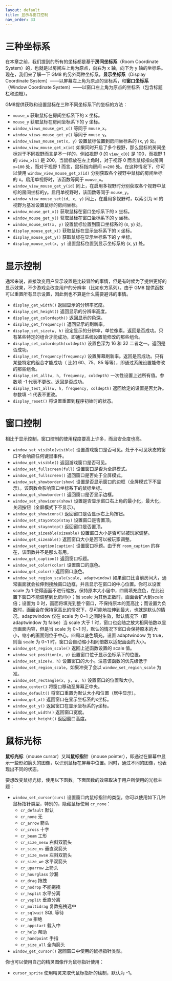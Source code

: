 ```yaml
---
layout: default
title: 显示与窗口控制
nav_order: 33
---
```


# 三种坐标系

在本章之前，我们提到的所有的坐标都是基于**房间坐标系**（Room Coordinate System）的，也就是以房间左上角为原点，向右为 x 轴，向下为 y 轴的坐标系。现在，我们来了解一下 GM8 的另外两种坐标系，**显示坐标系**（Display Coordinate System）——以屏幕左上角为原点的坐标系，和**窗口坐标系**（Window Coordinate System）——以窗口左上角为原点的坐标系（包含标题栏和边框）。

GM8提供获取和设置鼠标在三种不同坐标系下的坐标的方法：

* `mouse_x` 获取鼠标在房间坐标系下的 x 坐标。
* `mouse_y` 获取鼠标在房间坐标系下的 y 坐标。
* `window_views_mouse_get_x()` 等同于 `mouse_x`。
* `window_views_mouse_get_y()` 等同于 `mouse_y`。
* `window_views_mouse_set(x, y)` 设置鼠标位置到房间坐标系的 (x, y) 处。
* `window_view_mouse_get_x(id)` 如果同时开启了多个视野，那么鼠标的房间坐标对于不同视野而言是不一样的，例如视野 0 的 `view_x[0]` 是 100，而视野 1 的 `view_x[1]` 是 200，当鼠标放在左上角时，对于视野 0 而言鼠标指向房间 `x=100` 处，而对于视野 1 而言，鼠标指向房间 `x=200` 处。在这种情况下，你可以使用 `window_view_mouse_get_x(id)` 分别获取各个视野中鼠标的房间坐标的 x。启用单视野时，该函数等同于 `mouse_x`。
* `window_view_mouse_get_y(id)` 同上，在启用多视野时分别获取各个视野中鼠标的房间坐标的y。启用单视野时，该函数等同于 `mouse_y`。
* `window_view_mouse_set(id, x, y)` 同上，在启用多视野时，以索引为 id 的视野为基准设置鼠标的房间坐标。
* `window_mouse_get_x()` 获取鼠标在窗口坐标系下的 x 坐标。
* `window_mouse_get_y()` 获取鼠标在窗口坐标系下的 y 坐标。
* `window_mouse_set(x, y)` 设置鼠标位置到窗口坐标系的 (x, y) 处。
* `display_mouse_get_x()` 获取鼠标在显示坐标系下的 x 坐标。
* `display_mouse_get_y()` 获取鼠标在显示坐标系下的 y 坐标。
* `display_mouse_set(x, y)` 设置鼠标位置到显示坐标系的 (x, y) 处。

# 显示控制

通常来说，直接改变用户显示设置是比较冒险的事情，但是有时候为了提供更好的显示效果，不少游戏会改变用户的分辨率（比如东方系列）。由于 GM8 提供函数可以重置所有显示设置，因此倒也不算是什么需要避讳的事情。

* `display_get_width()` 返回显示的分辨率宽度。
* `display_get_height()` 返回显示的分辨率高度。
* `display_get_colordepth()` 返回显示的色深。
* `display_get_frequency()` 返回显示的刷新率。
* `display_set_size(w, h)` 设定显示的分辨率，单位像素。返回是否成功。只有某些特定的组合才能成功，即通过系统设置能修改的那些组合。
* `display_set_colordepth(coldepth)` 设置色深为 16 和 32 二者之一。返回是否成功。
* `display_set_frequency(frequency)` 设置屏幕刷新率。返回是否成功。只有某些特定的组合才能成功（ 比如 60、75、85 等等），即通过系统设置能修改的那些组合。
* `display_set_all(w, h, frequency, coldepth)` 一次性设置上述所有值。参数填 -1 代表不更改。返回是否成功。
* `display_test_all(w, h, frequency, coldepth)` 返回给定的设置是否允许。参数填 -1 代表不更改。
* `display_reset()` 将设置重置到程序初始时的状态。

# 窗口控制

相比于显示控制，窗口控制的使用程度要高上许多，而且安全度也高。

* `window_set_visible(visible)` 设置游戏窗口是否可见。处于不可见状态的窗口不会响应任何键鼠事件。
* `window_get_visible()` 返回游戏窗口是否可见。
* `window_set_fullscreen(full)` 设置窗口是否为全屏模式。
* `window_get_fullscreen()` 返回窗口是否处于全屏模式。
* `window_set_showborder(show)` 设置是否显示窗口的边框（全屏模式下不显示）。该函数会影响窗口坐标系下的鼠标坐标。
* `window_get_showborder()` 返回窗口是否显示边框。
* `window_set_showicons(show)` 设置是否显示窗口右上角的最小化，最大化，关闭按钮（全屏模式下不显示）。
* `window_get_showicons()` 返回窗口是否显示右上角按钮。
* `window_set_stayontop(stay)` 设置窗口是否置顶。
* `window_get_stayontop()` 返回窗口是否置顶。
* `window_set_sizeable(sizeable)` 设置窗口大小是否可以被玩家调整。
* `window_get_sizeable()` 返回窗口大小是否可以被玩家调整。
* `window_set_caption(caption)` 设置窗口标题。由于有 `room_caption` 的存在，该函数并不是那么有用。
* `window_get_caption()` 返回窗口标题。
* `window_set_color(color)` 设置窗口的底色。
* `window_get_color()` 返回窗口底色。
* `window_set_region_scale(scale, adaptwindow)` 如果窗口比当前房间大，通常画面就会拉伸到接触窗口边框，并且显示在窗口的中心位置。你可以设置 scale 为 1 使得画面不进行缩放，保持原本大小居中，四周填充底色，在此设置下窗口不能调整到比房间小；当 scale 为其他正数时，画面会扩大到scale 倍；设置为 0 时，画面将填充到整个窗口，不保持原本的宽高比；而设置为负数时，画面会在保持宽高比的情况下，尽可能地拉伸到最大，也就是默认的情况。adaptwindow 仅在 scale 为 0\~1 之间时生效，默认情况下（即 adaptwindow 为 false）当 scale 大于 1 时，窗口也会随之放大相同倍数以显示画面内容，但是当 scale 为 0\~1 时，默认的情况下窗口会保持原本的大小，缩小的画面则位于中心，四周以底色填充。设置 adaptwindow 为 true，则当 scale 为 0\~1 时，窗口会自动缩小相同倍数以适配画面的大小。
* `window_get_region_scale()` 返回上述函数设置的 scale 值。
* `window_set_position(x, y)` 设置窗口位于显示坐标系下的位置。
* `window_set_size(w, h)` 设置窗口的大小。注意该函数的优先级低于 `window_set_region_scale`，如果冲突了会以 `window_set_region_scale` 为准。
* `window_set_rectangle(x, y, w, h)` 设置窗口的位置和大小。
* `window_center()` 将窗口移动至屏幕正中央。
* `window_default()` 将窗口重置为默认大小和位置（居中显示）。
* `window_get_x()` 返回窗口在显示坐标系的x坐标。
* `window_get_y()` 返回窗口在显示坐标系的y坐标。
* `window_get_width()` 返回窗口宽度。
* `window_get_height()` 返回窗口高度。

# 鼠标光标

**鼠标光标**（mouse cursor）又叫**鼠标指针**（mouse pointer），即通过在屏幕中显示一些形如箭头的图像，以识别鼠标在屏幕中位置。同时，通过不同的图像，也表现出不同的状态。

要想改变鼠标光标，使用以下函数。下面函数的效果取决于用户所使用的光标主题：

* `window_set_cursor(curs)` 设置窗口内鼠标指针的类型。你可以使用如下几种鼠标指针类型，特别的，隐藏鼠标使用 `cr_none`：
  * `cr_default` 默认
  * `cr_none` 无
  * `cr_arrow` 箭头
  * `cr_cross` 十字
  * `cr_beam` 工形
  * `cr_size_nesw` 右斜双箭头
  * `cr_size_ns` 垂直双箭头
  * `cr_size_nwse` 左斜双箭头
  * `cr_size_we` 水平双箭头
  * `cr_uparrow` 上箭头
  * `cr_hourglass` 沙漏
  * `cr_drag` 拖拽
  * `cr_nodrop` 不能拖拽
  * `cr_hsplit` 水平分离
  * `cr_vsplit` 垂直分离
  * `cr_multidrag` 复数拖拽选中
  * `cr_sqlwait` SQL 等待
  * `cr_no` 拒绝
  * `cr_appstart` 载入中
  * `cr_help` 帮助
  * `cr_handpoint` 手指
  * `cr_size_all` 全向箭头
* `window_get_cursor()` 返回窗口中使用的鼠标指针类型。

你也可以使用自己的精灵图像作为鼠标指针使用：

* `cursor_sprite` 使用精灵来取代鼠标指针的绘制，默认为 -1。
